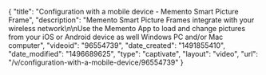 {
    "title": "Configuration with a mobile device - Memento Smart Picture Frame",
    "description": "Memento Smart Picture Frames integrate with your wireless network\n\nUse the Memento App to load and change pictures from your iOS or Android device as well Windows PC and\/or Mac computer",
    "videoid": "96554739",
    "date_created": "1491855410",
    "date_modified": "1496689625",
    "type": "captivate",
    "layout": "video",
    "url": "\/v\/configuration-with-a-mobile-device\/96554739"
}